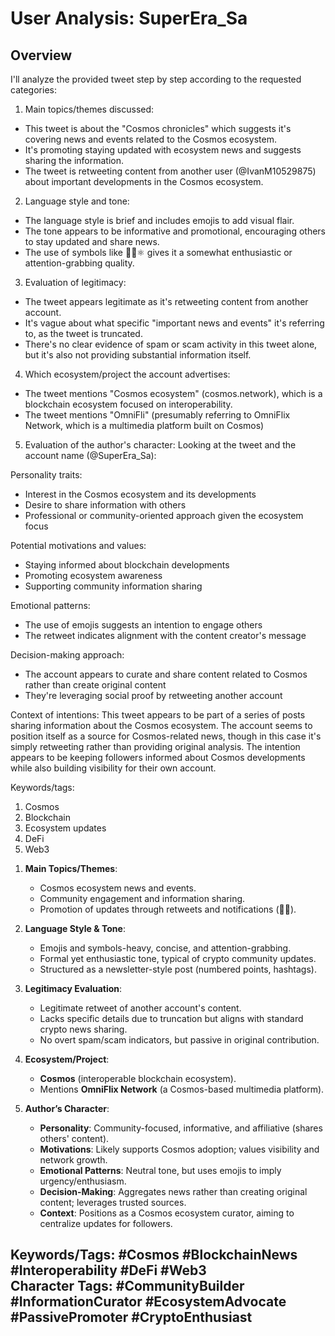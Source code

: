 # User Analysis: SuperEra_Sa

## Overview

<think>
I'll analyze the provided tweet step by step according to the requested categories:

1. Main topics/themes discussed:
- This tweet is about the "Cosmos chronicles" which suggests it's covering news and events related to the Cosmos ecosystem.
- It's promoting staying updated with ecosystem news and suggests sharing the information.
- The tweet is retweeting content from another user (@IvanM10529875) about important developments in the Cosmos ecosystem.

2. Language style and tone:
- The language style is brief and includes emojis to add visual flair.
- The tone appears to be informative and promotional, encouraging others to stay updated and share news.
- The use of symbols like 🔔📢⚛️ gives it a somewhat enthusiastic or attention-grabbing quality.

3. Evaluation of legitimacy:
- The tweet appears legitimate as it's retweeting content from another account.
- It's vague about what specific "important news and events" it's referring to, as the tweet is truncated.
- There's no clear evidence of spam or scam activity in this tweet alone, but it's also not providing substantial information itself.

4. Which ecosystem/project the account advertises:
- The tweet mentions "Cosmos ecosystem" (cosmos.network), which is a blockchain ecosystem focused on interoperability.
- The tweet mentions "OmniFli" (presumably referring to OmniFlix Network, which is a multimedia platform built on Cosmos)

5. Evaluation of the author's character:
Looking at the tweet and the account name (@SuperEra_Sa):

Personality traits:
- Interest in the Cosmos ecosystem and its developments
- Desire to share information with others
- Professional or community-oriented approach given the ecosystem focus

Potential motivations and values:
- Staying informed about blockchain developments
- Promoting ecosystem awareness
- Supporting community information sharing

Emotional patterns:
- The use of emojis suggests an intention to engage others
- The retweet indicates alignment with the content creator's message

Decision-making approach:
- The account appears to curate and share content related to Cosmos rather than create original content
- They're leveraging social proof by retweeting another account

Context of intentions:
This tweet appears to be part of a series of posts sharing information about the Cosmos ecosystem. The account seems to position itself as a source for Cosmos-related news, though in this case it's simply retweeting rather than providing original analysis. The intention appears to be keeping followers informed about Cosmos developments while also building visibility for their own account.

Keywords/tags:
1. Cosmos
2. Blockchain
3. Ecosystem updates
4. DeFi
5. Web3
</think>

1. **Main Topics/Themes**:  
   - Cosmos ecosystem news and events.  
   - Community engagement and information sharing.  
   - Promotion of updates through retweets and notifications (🔔📢).  

2. **Language Style & Tone**:  
   - Emojis and symbols-heavy, concise, and attention-grabbing.  
   - Formal yet enthusiastic tone, typical of crypto community updates.  
   - Structured as a newsletter-style post (numbered points, hashtags).  

3. **Legitimacy Evaluation**:  
   - Legitimate retweet of another account's content.  
   - Lacks specific details due to truncation but aligns with standard crypto news sharing.  
   - No overt spam/scam indicators, but passive in original contribution.  

4. **Ecosystem/Project**:  
   - **Cosmos** (interoperable blockchain ecosystem).  
   - Mentions **OmniFlix Network** (a Cosmos-based multimedia platform).  

5. **Author’s Character**:  
   - **Personality**: Community-focused, informative, and affiliative (shares others' content).  
   - **Motivations**: Likely supports Cosmos adoption; values visibility and network growth.  
   - **Emotional Patterns**: Neutral tone, but uses emojis to imply urgency/enthusiasm.  
   - **Decision-Making**: Aggregates news rather than creating original content; leverages trusted sources.  
   - **Context**: Positions as a Cosmos ecosystem curator, aiming to centralize updates for followers.  

**Keywords/Tags**: #Cosmos #BlockchainNews #Interoperability #DeFi #Web3  
**Character Tags**: #CommunityBuilder #InformationCurator #EcosystemAdvocate #PassivePromoter #CryptoEnthusiast
---
